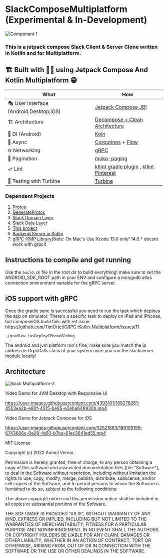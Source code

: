 # SlackComposeMultiplatform (Experimental & In-Development)


![Component 1](https://user-images.githubusercontent.com/4393101/197988428-87a04d5e-94e0-4f7e-9c34-48d04983b081.png)


### This is a jetpack compose Slack Client & Server Clone written in Kotlin and for Multiplatform.


## 🏗️️ Built with 💪🏼 using Jetpack Compose And Kotlin Multiplatform 😁

| What                                    | How                                                                                                                                                                             |
|-----------------------------------------|---------------------------------------------------------------------------------------------------------------------------------------------------------------------------------|
| 🎭 User Interface (Android,Desktop,iOS) | [Jetpack Compose JB!](https://developer.android.com/jetpack/compose)                                                                                                            |
| 🏗 Architecture                         | [Decompose + Clean Architecture](https://arkivanov.github.io/Decompose/)                                                                                                        |
| 💉 DI (Android)                         | [Koin](https://insert-koin.io/)                                                                                                                                                 |
| 🌊 Async                                | [Coroutines](https://kotlinlang.org/docs/coroutines-overview.html) + [Flow](https://kotlin.github.io/kotlinx.coroutines/kotlinx-coroutines-core/kotlinx.coroutines.flow/-flow/) |
| 🌐 Networking                           | [gRPC](https://grpc.io/)                                                                                                                                                        |
| 📄 Pagination                           | [moko-paging](https://github.com/icerockdev/moko-paging)                                                                                                                        |
| 🪔 Lint                                 | [ktlint gradle plugin](https://github.com/JLLeitschuh/ktlint-gradle) , [ktlint Pinterest](https://github.com/pinterest/ktlint)                                                  |
| 🤿 Testing with Turbine                                 | [Turbine](https://github.com/cashapp/turbine)                                                 |


### Dependent Projects

1. [Protos](https://github.com/oianmol/slack_multiplatform_protos)
2. [GenerateProtos](https://github.com/oianmol/slack_multiplatform_generate_protos)
3. [Slack Domain Layer](https://github.com/oianmol/slack_multiplatform_domain.git)
4. [Slack Data Layer](https://github.com/oianmol/slack_multiplatform_client_data_lib)
5. [This project](https://github.com/oianmol/slackcomposemultiplatform)
6. [Backend Server in Kotlin](https://github.com/oianmol/slack_multiplatform_grpc_server)
7. [gRPC-KMP Library](https://github.com/oianmol/gRPC-KMP)(Note: On Mac's Use Xcode 13.0 only! 14.0.* doesnt work with grpc!)

## Instructions to compile and get running

Use the `build.sh` file in the root dir to build everything! make sure to set the ANDROID_SDK_ROOT path in your ENV and configure a mongodb atlas connection environment variable for the gRPC server.

## iOS support with gRPC
Once the gradle sync is successful you need to run the task which deploys the app on simulator. 
There's a specific task to deploy on iPad and iPhones, but composeiOS build fails with ref issue. 
https://github.com/TimOrtel/GRPC-Kotlin-Multiplatform/issues/11

`./gradlew iosDeployIPhone8Debug`

The android and jvm platform run's fine, make sure you match the ip address in GrpcCalls class of your system once you run the slackserver module locally!

## Architecture

![Slack Multiplatform-2](https://user-images.githubusercontent.com/4393101/196946429-d17cb7b1-09e1-4d4e-985e-2ad352d73e82.png)



Video Demo for JVM Desktop with Responsive UI

https://user-images.githubusercontent.com/4393101/188278261-4553ea2b-e80f-4515-be85-e2eba646930b.mp4

Video Demo for Jetpack Compose for iOS

https://user-images.githubusercontent.com/32521663/189109199-6743606c-0e28-4d10-b7ba-61ec3641ed55.mp4



MIT License

Copyright (c) 2022 Anmol Verma

Permission is hereby granted, free of charge, to any person obtaining a copy
of this software and associated documentation files (the "Software"), to deal
in the Software without restriction, including without limitation the rights
to use, copy, modify, merge, publish, distribute, sublicense, and/or sell
copies of the Software, and to permit persons to whom the Software is
furnished to do so, subject to the following conditions:

The above copyright notice and this permission notice shall be included in all
copies or substantial portions of the Software.

THE SOFTWARE IS PROVIDED "AS IS", WITHOUT WARRANTY OF ANY KIND, EXPRESS OR
IMPLIED, INCLUDING BUT NOT LIMITED TO THE WARRANTIES OF MERCHANTABILITY,
FITNESS FOR A PARTICULAR PURPOSE AND NONINFRINGEMENT. IN NO EVENT SHALL THE
AUTHORS OR COPYRIGHT HOLDERS BE LIABLE FOR ANY CLAIM, DAMAGES OR OTHER
LIABILITY, WHETHER IN AN ACTION OF CONTRACT, TORT OR OTHERWISE, ARISING FROM,
OUT OF OR IN CONNECTION WITH THE SOFTWARE OR THE USE OR OTHER DEALINGS IN THE
SOFTWARE.
